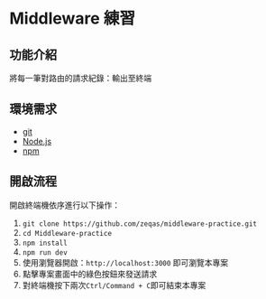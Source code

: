 # Middleware 練習

## 功能介紹
將每一筆對路由的請求紀錄：輸出至終端

## 環境需求
- [git](https://git-scm.com/downloads)
- [Node.js](https://nodejs.org/en/)
- [npm](https://www.npmjs.com/get-npm)

## 開啟流程
開啟終端機依序進行以下操作：
1. `git clone https://github.com/zeqas/middleware-practice.git`
1. `cd Middleware-practice`
1. `npm install`
1. `npm run dev`
1. 使用瀏覽器開啟：`http://localhost:3000` 即可瀏覽本專案
1. 點擊專案畫面中的綠色按鈕來發送請求
1. 對終端機按下兩次`Ctrl/Command + C`即可結束本專案
